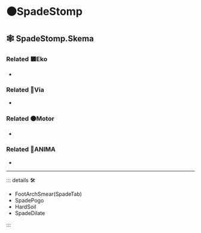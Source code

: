 # 🟠<motor>SpadeStomp</motor>

## 🕸 SpadeStomp.Skema

### Related 🟩<ekos>Eko</ekos>

-

### Related 🔻<via>Via</via>

-

### Related 🟠<motor>Motor</motor>

-

### Related 💜<anima>ANIMA</anima>

-

---

<!-- =================================================== -->
<!-- =================================================== -->
<!-- =================================================== -->
<!-- =================================================== -->
<!-- =================================================== -->
::: details 🛠

- FootArchSmear(SpadeTab)
- SpadePogo
- HardSoil
- SpadeDilate

:::
